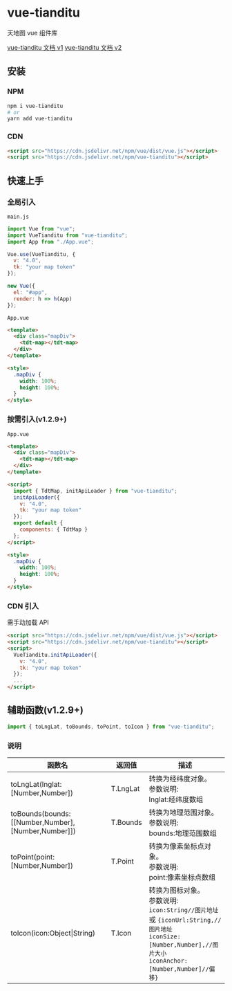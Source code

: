 # vue-tianditu

天地图 vue 组件库

[vue-tianditu 文档 v1](https://soullyoko.github.io/vue-tianditu/v1/)
[vue-tianditu 文档 v2](https://soullyoko.github.io/vue-tianditu/v2/)

## 安装

### NPM

```sh
npm i vue-tianditu
# or
yarn add vue-tianditu
```

### CDN

```html
<script src="https://cdn.jsdelivr.net/npm/vue/dist/vue.js"></script>
<script src="https://cdn.jsdelivr.net/npm/vue-tianditu"></script>
```

## 快速上手

### 全局引入

`main.js`

```js
import Vue from "vue";
import VueTianditu from "vue-tianditu";
import App from "./App.vue";

Vue.use(VueTianditu, {
  v: "4.0",
  tk: "your map token"
});

new Vue({
  el: "#app",
  render: h => h(App)
});
```

`App.vue`

```html
<template>
  <div class="mapDiv">
    <tdt-map></tdt-map>
  </div>
</template>

<style>
  .mapDiv {
    width: 100%;
    height: 100%;
  }
</style>
```

### 按需引入(v1.2.9+)

`App.vue`

```html
<template>
  <div class="mapDiv">
    <tdt-map></tdt-map>
  </div>
</template>

<script>
  import { TdtMap, initApiLoader } from "vue-tianditu";
  initApiLoader({
    v: "4.0",
    tk: "your map token"
  });
  export default {
    components: { TdtMap }
  };
</script>

<style>
  .mapDiv {
    width: 100%;
    height: 100%;
  }
</style>
```

### CDN 引入

需手动加载 API

```html
<script src="https://cdn.jsdelivr.net/npm/vue/dist/vue.js"></script>
<script src="https://cdn.jsdelivr.net/npm/vue-tianditu"></script>
<script>
  VueTianditu.initApiLoader({
    v: "4.0",
    tk: "your map token"
  });
  ...
</script>
```

## 辅助函数(v1.2.9+)

```js
import { toLngLat, toBounds, toPoint, toIcon } from "vue-tianditu";
```

### 说明

| 函数名                                             | 返回值   | 描述                                                                                                                                                                     |
| -------------------------------------------------- | -------- | ------------------------------------------------------------------------------------------------------------------------------------------------------------------------ |
| toLngLat(lnglat:[Number,Number])                   | T.LngLat | 转换为经纬度对象。<br>参数说明:<br>lnglat:经纬度数组                                                                                                                     |
| toBounds(bounds:[[Number,Number],[Number,Number]]) | T.Bounds | 转换为地理范围对象。<br>参数说明:<br>bounds:地理范围数组                                                                                                                 |
| toPoint(point:[Number,Number])                     | T.Point  | 转换为像素坐标点对象。<br>参数说明:<br>point:像素坐标点数组                                                                                                              |
| toIcon(icon:Object\|String)                        | T.Icon   | 转换为图标对象。<br>参数说明:<br>`icon:String//图片地址` 或 `{iconUrl:String,//图片地址`<br>`iconSize:[Number,Number],//图片大小`<br>`iconAnchor:[Number,Number]//偏移}` |
